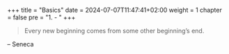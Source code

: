 +++
title = "Basics"
date = 2024-07-07T11:47:41+02:00
weight = 1
chapter = false
pre = "1. - "
+++

> Every new beginning comes from some other beginning’s end.

– Seneca
